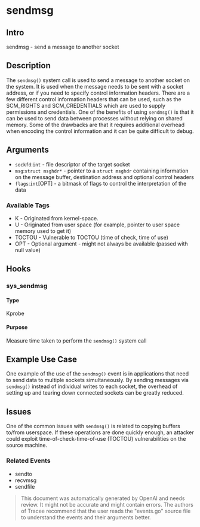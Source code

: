 
# sendmsg

## Intro 
sendmsg - send a message to another socket

## Description
The `sendmsg()` system call is used to send a message to another socket on the system. It is used when the message needs to be sent with a socket address, or if you need to specify control information headers. There are a few different control information headers that can be used, such as the SCM_RIGHTS and SCM_CREDENTIALS which are used to supply permissions and credentials. One of the benefits of using `sendmsg()` is that it can be used to send data between processes without relying on shared memory. Some of the drawbacks are that it requires additional overhead when encoding the control information and it can be quite difficult to debug.

## Arguments
* `sockfd`:`int` - file descriptor of the target socket
* `msg`:`struct msghdr*` - pointer to a `struct msghdr` containing information on the message buffer, destination address and optional control headers
* `flags`:`int`[OPT] - a bitmask of flags to control the interpretation of the data

### Available Tags
* K - Originated from kernel-space.
* U - Originated from user space (for example, pointer to user space memory used to get it)
* TOCTOU - Vulnerable to TOCTOU (time of check, time of use)
* OPT - Optional argument - might not always be available (passed with null value) 

## Hooks
### sys_sendmsg
#### Type
Kprobe
#### Purpose
Measure time taken to perform the `sendmsg()` system call

## Example Use Case
One example of the use of the `sendmsg()` event is in applications that need to send data to multiple sockets simultaneously. By sending messages via `sendmsg()` instead of individual writes to each socket, the overhead of setting up and tearing down connected sockets can be greatly reduced.

## Issues
One of the common issues with `sendmsg()` is related to copying buffers to/from userspace. If these operations are done quickly enough, an attacker could exploit time-of-check-time-of-use (TOCTOU) vulnerabilities on the source machine.

### Related Events
* sendto
* recvmsg
* sendfile

> This document was automatically generated by OpenAI and needs review. It might
> not be accurate and might contain errors. The authors of Tracee recommend that
> the user reads the "events.go" source file to understand the events and their
> arguments better.
